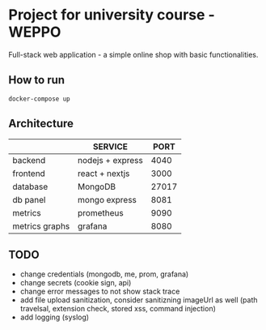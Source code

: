 # Project for university course - WEPPO

Full-stack web application - a simple online shop with basic functionalities.


## How to run

`docker-compose up`

## Architecture


|                |SERVICE                          |PORT                       |
|----------------|-------------------------------|-----------------------------|
| backend        |     nodejs + express          |            4040             |
| frontend       |     react + nextjs            |            3000             |
| database       |     MongoDB                   |            27017            |
| db panel       |     mongo express             |            8081             |
| metrics        |     prometheus                |            9090             |
| metrics graphs |     grafana                   |            8080             |


## TODO

 - change credentials (mongodb, me, prom, grafana)
 - change secrets (cookie sign, api)
 - change error messages to not show stack trace
 - add file upload sanitization, consider sanitizning imageUrl as well (path travelsal, extension check, stored xss, command injection)
 - add logging (syslog)
